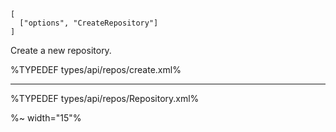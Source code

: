 ```### async create => Repository
[
  ["options", "CreateRepository"]
]
```

Create a new repository.

%TYPEDEF types/api/repos/create.xml%

---

%TYPEDEF types/api/repos/Repository.xml%


%~ width="15"%